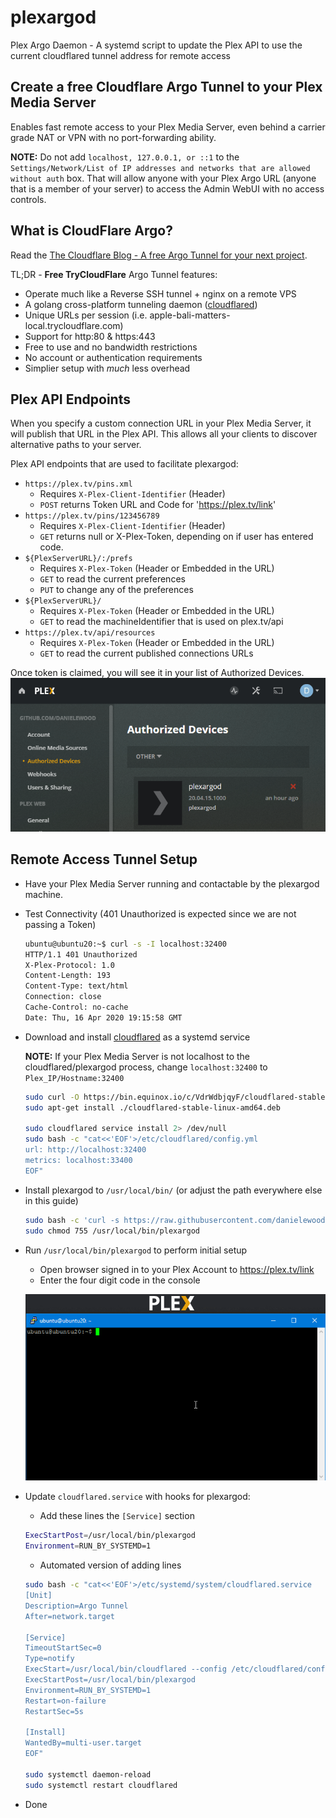 # plexargod
Plex Argo Daemon - A systemd script to update the Plex API to use the current cloudflared tunnel address for remote access

## Create a **free** Cloudflare Argo Tunnel to your Plex Media Server

Enables fast remote access to your Plex Media Server, even behind a carrier grade NAT or VPN with no port-forwarding ability.

**NOTE:** Do not add `localhost, 127.0.0.1, or ::1` to the `Settings/Network/List of IP addresses and networks that are allowed without auth` box. That will allow anyone with your Plex Argo URL (anyone that is a member of your server) to access the Admin WebUI with no access controls.

## What is CloudFlare Argo?

Read the [The Cloudflare Blog - A free Argo Tunnel for your next project](https://blog.cloudflare.com/a-free-argo-tunnel-for-your-next-project/).

TL;DR - **Free TryCloudFlare** Argo Tunnel features:
 - Operate much like a Reverse SSH tunnel + nginx on a remote VPS
 - A golang cross-platform tunneling daemon ([cloudflared](https://developers.cloudflare.com/argo-tunnel/downloads/))
 - Unique URLs per session (i.e. apple-bali-matters-local.trycloudflare.com)
 - Support for http:80 & https:443
 - Free to use and no bandwidth restrictions
 - No account or authentication requirements
 - Simplier setup with _much_ less overhead

## Plex API Endpoints

When you specify a custom connection URL in your Plex Media Server, it will publish that URL in the Plex API. This allows all your clients to discover alternative paths to your server. 

Plex API endpoints that are used to facilitate plexargod:
  - `https://plex.tv/pins.xml`
    - Requires `X-Plex-Client-Identifier` (Header)
    - `POST` returns Token URL and Code for 'https://plex.tv/link'
  - `https://plex.tv/pins/123456789`
    - Requires `X-Plex-Client-Identifier` (Header)
    - `GET` returns null or X-Plex-Token, depending on if user has entered code.
  - `${PlexServerURL}/:/prefs`
    - Requires `X-Plex-Token` (Header or Embedded in the URL)
    - `GET` to read the current preferences
    - `PUT` to change any of the preferences
  - `${PlexServerURL}/`
    - Requires `X-Plex-Token` (Header or Embedded in the URL)
    - `GET` to read the machineIdentifier that is used on plex.tv/api
  - `https://plex.tv/api/resources`
    - Requires `X-Plex-Token` (Header or Embedded in the URL)
    - `GET` to read the current published connections URLs

Once token is claimed, you will see it in your list of Authorized Devices.
![](plexargod-authorized-devices.png)

## Remote Access Tunnel Setup

- Have your Plex Media Server running and contactable by the plexargod machine.
- Test Connectivity (401 Unauthorized is expected since we are not passing a Token)

  ```bash
  ubuntu@ubuntu20:~$ curl -s -I localhost:32400
  HTTP/1.1 401 Unauthorized
  X-Plex-Protocol: 1.0
  Content-Length: 193
  Content-Type: text/html
  Connection: close
  Cache-Control: no-cache
  Date: Thu, 16 Apr 2020 19:15:58 GMT
  ```

- Download and install [cloudflared](https://developers.cloudflare.com/argo-tunnel/downloads/) as a systemd service
    
  **NOTE:** If your Plex Media Server is not localhost to the cloudflared/plexargod process, change `localhost:32400` to `Plex_IP/Hostname:32400`
  
  ```bash
  sudo curl -O https://bin.equinox.io/c/VdrWdbjqyF/cloudflared-stable-linux-amd64.deb
  sudo apt-get install ./cloudflared-stable-linux-amd64.deb
  
  sudo cloudflared service install 2> /dev/null
  sudo bash -c "cat<<'EOF'>/etc/cloudflared/config.yml
  url: http://localhost:32400
  metrics: localhost:33400
  EOF"
  ```
- Install plexargod to `/usr/local/bin/` (or adjust the path everywhere else in this guide)
  ```bash
  sudo bash -c 'curl -s https://raw.githubusercontent.com/danielewood/plexargod/master/plexargod > /usr/local/bin/plexargod'
  sudo chmod 755 /usr/local/bin/plexargod
  ```

- Run `/usr/local/bin/plexargod` to perform initial setup
  - Open browser signed in to your Plex Account to https://plex.tv/link
  - Enter the four digit code in the console

  ![](plexargod-first-run.gif)

- Update `cloudflared.service` with hooks for plexargod:
  - Add these lines the `[Service]` section
  ```bash
  ExecStartPost=/usr/local/bin/plexargod
  Environment=RUN_BY_SYSTEMD=1
  ```
  - Automated version of adding lines
  ```bash
  sudo bash -c "cat<<'EOF'>/etc/systemd/system/cloudflared.service
  [Unit]
  Description=Argo Tunnel
  After=network.target
  
  [Service]
  TimeoutStartSec=0
  Type=notify
  ExecStart=/usr/local/bin/cloudflared --config /etc/cloudflared/config.yml --origincert /etc/cloudflared/cert.pem --no-autoupdate
  ExecStartPost=/usr/local/bin/plexargod
  Environment=RUN_BY_SYSTEMD=1
  Restart=on-failure
  RestartSec=5s
  
  [Install]
  WantedBy=multi-user.target
  EOF"
  
  sudo systemctl daemon-reload
  sudo systemctl restart cloudflared
  ```
- Done